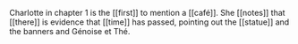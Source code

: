 Charlotte in chapter 1 is the [[first]] to mention a [[café]]. She [[notes]] that [[there]] is evidence that [[time]] has passed, pointing out the [[statue]] and the banners and Génoise et Thé.